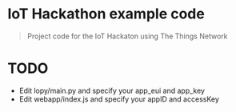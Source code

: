 # IoT Hackathon example code

> Project code for the IoT Hackaton using The Things Network

# TODO

- Edit lopy/main.py and specify your app_eui and app_key
- Edit webapp/index.js and specify your appID and accessKey
